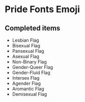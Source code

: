 # Pride Fonts Emoji

## Completed items
  - Lesbian Flag
  - Bisexual Flag
  - Pansexual Flag
  - Asexual Flag
  - Non-Binary Flag
  - Gender-Queer Flag
  - Gender-Fluid Flag
  - Intersex Flag
  - Agender Flag
  - Aromantic Flag
  - Demisexual Flag
